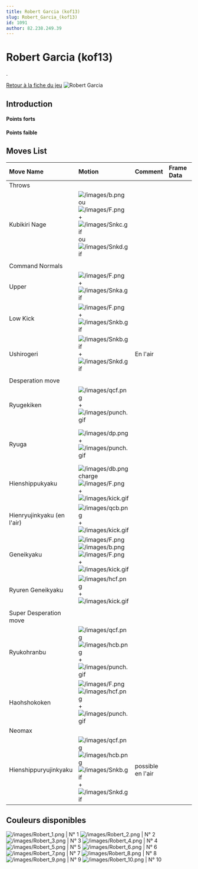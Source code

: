 ```yaml
---
title: Robert Garcia (kof13)
slug: Robert_Garcia_(kof13)
id: 1091
author: 82.238.249.39
---
```


# Robert Garcia (kof13)

.

[Retour à la fiche du
jeu](http://basgrospoing.fr/wiki/index.php?title=The_King_of_Fighters_XIII)
![Robert Garcia](/images/Robertkof13.gif "Robert Garcia")

## Introduction

#### Points forts

#### Points faible

## Moves List

| Move Name                  | Motion                                                                                                                                                          | Comment           | Frame Data | Cancelable | Damage LOW/HIGH/EX                                        |
|:---------------------------|:----------------------------------------------------------------------------------------------------------------------------------------------------------------|:------------------|:-----------|:-----------|:----------------------------------------------------------|
| Throws                     |                                                                                                                                                                 |                   |            |            |                                                           |
| Kubikiri Nage              | ![](/images/b.png "/images/b.png") ou ![](/images/F.png "/images/F.png") + ![](/images/Snkc.gif "/images/Snkc.gif") ou ![](/images/Snkd.gif "/images/Snkd.gif") |                   |            |            | 100                                                       |
|                            |                                                                                                                                                                 |                   |            |            |                                                           |
| Command Normals            |                                                                                                                                                                 |                   |            |            |                                                           |
| Upper                      | ![](/images/F.png "/images/F.png") + ![](/images/Snka.gif "/images/Snka.gif")                                                                                   |                   |            | oui        | 25 x 2                                                    |
| Low Kick                   | ![](/images/F.png "/images/F.png") + ![](/images/Snkb.gif "/images/Snkb.gif")                                                                                   |                   |            | oui        | 45                                                        |
| Ushirogeri                 | ![](/images/Snkb.gif "/images/Snkb.gif") + ![](/images/Snkd.gif "/images/Snkd.gif")                                                                             | En l'air          |            | non        | 55                                                        |
|                            |                                                                                                                                                                 |                   |            |            |                                                           |
| Desperation move           |                                                                                                                                                                 |                   |            |            |                                                           |
| Ryugekiken                 | ![](/images/qcf.png "/images/qcf.png") + ![](/images/punch.gif "/images/punch.gif")                                                                             |                   |            | SC         | 65; EX Damage: 60, 70                                     |
| Ryuga                      | ![](/images/dp.png "/images/dp.png") +![](/images/punch.gif "/images/punch.gif")                                                                                |                   |            | DC SC      | 70 (45); C Damage: 75, 45; EX Damage: 100, 70             |
| Hienshippukyaku            | ![](/images/db.png "/images/db.png")charge![](/images/F.png "/images/F.png") + ![](/images/kick.gif "/images/kick.gif")                                         |                   |            |            | 70; D Damage: 60 x 2; EX Damage: 70, 80                   |
| Hienryujinkyaku (en l'air) | ![](/images/qcb.png "/images/qcb.png") + ![](/images/kick.gif "/images/kick.gif")                                                                               |                   |            |            | 60; EX Damage: 120                                        |
| Geneikyaku                 | ![](/images/F.png "/images/F.png")![](/images/b.png "/images/b.png")![](/images/F.png "/images/F.png") + ![](/images/kick.gif "/images/kick.gif")               |                   |            |            | 0 x 2, 10 x 13, 135; EX Damage: 0 x 2, 15 x 19, 155       |
| Ryuren Geneikyaku          | ![](/images/hcf.png "/images/hcf.png") + ![](/images/kick.gif "/images/kick.gif")                                                                               |                   |            | non        | 10 x 3, 130; EX Damage: 10 x 6, 80                        |
|                            |                                                                                                                                                                 |                   |            |            |                                                           |
| Super Desperation move     |                                                                                                                                                                 |                   |            |            |                                                           |
| Ryukohranbu                | ![](/images/qcf.png "/images/qcf.png")![](/images/hcb.png "/images/hcb.png")+ ![](/images/punch.gif "/images/punch.gif")                                        |                   |            | MC         | 0, 10 x 13, 30, 60; EX Damage: 0, 10 x 10, 8 x 18, 10, 50 |
| Haohshokoken               | ![](/images/F.png "/images/F.png")![](/images/hcf.png "/images/hcf.png") + ![](/images/punch.gif "/images/punch.gif")                                           |                   |            |            | 200                                                       |
| Neomax                     |                                                                                                                                                                 |                   |            |            |                                                           |
| Hienshippuryujinkyaku      | ![](/images/qcf.png "/images/qcf.png")![](/images/hcb.png "/images/hcb.png") ![](/images/Snkb.gif "/images/Snkb.gif")+![](/images/Snkd.gif "/images/Snkd.gif")  | possible en l'air |            |            | 0 x n, 450 (125)                                          |

## Couleurs disponibles

![](/images/Robert_1.png "/images/Robert_1.png") \| N° 1
![](/images/Robert_2.png "/images/Robert_2.png") \| N° 2
![](/images/Robert_3.png "/images/Robert_3.png") \| N° 3
![](/images/Robert_4.png "/images/Robert_4.png") \| N° 4
![](/images/Robert_5.png "/images/Robert_5.png") \| N° 5
![](/images/Robert_6.png "/images/Robert_6.png") \| N° 6
![](/images/Robert_7.png "/images/Robert_7.png") \| N° 7
![](/images/Robert_8.png "/images/Robert_8.png") \| N° 8
![](/images/Robert_9.png "/images/Robert_9.png") \| N° 9
![](/images/Robert_10.png "/images/Robert_10.png") \| N° 10
